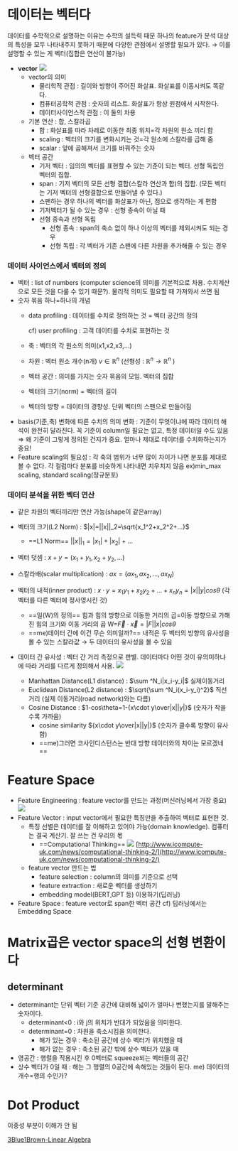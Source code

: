 # 데이터는 벡터다
데이터를 수학적으로 설명하는 이유는 수학의 설득력 때문
하나의 feature가 분석 대상의 특성을 모두 나타내주지 못하기 때문에 다양한 관점에서 설명할 필요가 있다. → 이를 설명할 수 있는 게 벡터(집합은 연산이 불가능)
- **vector**
    ![](https://i.imgur.com/GtSvNw2.png)
    - vector의 의미
        - 물리학적 관점 : 길이와 방향이 주어진 화살표. 화살표를 이동시켜도 똑같다.
        - 컴퓨터공학적 관점 : 숫자의 리스트. 화살표가 항상 원점에서 시작한다.
        - 데이터사이언스적 관점 : 이 둘의 차용
    - 기본 연산 : 합, 스칼라곱
        - 합 : 화살표를 따라 차례로 이동한 최종 위치=각 차원의 원소 끼리 합
        - scaling : 벡터의 크기를 변화시키는 것=각 원소에 스칼라를 곱해 줌
        - scalar : 앞에 곱해져서 크기를 바꿔주는 숫자
    - 벡터 공간
        - 기저 벡터 : 임의의 벡터를 표현할 수 있는 기준이 되는 벡터. 선형 독립인 벡터의 집합.
        - span : 기저 벡터의 모든 선형 결합(스칼라 연산과 합)의 집합. (모든 벡터는 기저 벡터의 선형결합으로 만들어낼 수 있다.)
        - 스팬하는 경우 하나의 벡터를 화살표가 아닌, 점으로 생각하는 게 편함
        - 기저벡터가 될 수 있는 경우 : 선형 종속이 아닐 때
        - 선형 종속과 선형 독립
            - 선형 종속 : span의 축소 없이 하나 이상의 벡터를 제외시켜도 되는 경우
            - 선형 독립 : 각 벡터가 기존 스팬에 다른 차원을 추가해줄 수 있는 경우
### 데이터 사이언스에서 벡터의 정의
- 벡터 : list of numbers (computer science의 의미를 기본적으로 차용. 수치계산으로 모든 것을 다룰 수 있기 때문?). 물리적 의미도 필요할 때 가져와서 쓰면 됨
- 숫자 묶음 하나=하나의 개념
    - data profiling : 데이터를 수치로 정의하는 것 = 벡터 공간의 정의
        
        cf) user profiling : 고객 데이터를 수치로 표현하는 것
        
    - 축 : 벡터의 각 원소의 의미(x1,x2,x3,…)
    - 차원 : 벡터 원소 개수(n개) $v \in \mathbb{R}^n$﻿ (선형성 : $\mathbb{R}^n \rightarrow \mathbb{R}^n$﻿ )
    - 벡터 공간 : 의미를 가지는 숫자 묶음의 모임. 벡터의 집합
    - 벡터의 크기(norm) = 벡터의 길이
    - 벡터의 방향 = 데이터의 경향성. 단위 벡터의 스팬으로 만들어짐
- basis(기준,축) 변화에 따른 수치의 의미 변화 : 기준이 무엇이냐에 따라 데이터 해석이 완전히 달라진다. 꼭 기준이 column일 필요는 없고, 특정 데이터일 수도 있음 ⇒ 왜 기준이 그렇게 정의된 건지가 중요. 얼마나 제대로 데이터를 수치화하는지가 중요!
- Feature scaling의 필요성 : 각 축의 범위가 너무 많이 차이가 나면 분포를 제대로 볼 수 없다. 각 컬럼마다 분포를 비슷하게 나타내면 치우치지 않음 ex)min_max scaling, standard scaling(정규분포)
### 데이터 분석을 위한 벡터 연산
- 같은 차원의 벡터끼리만 연산 가능(shape이 같은array)
- 벡터의 크기(L2 Norm) : $|x|=||x||_2=\sqrt{x_1^2+x_2^2+...}$﻿
    - ==L1 Norm==
        $||x||_1 =|x_1|+|x_2|+...$﻿
- 벡터 덧셈 : $x+y=(x_1+y_1,x_2+y_2,...)$﻿
- 스칼라배(scalar multiplication) : $ax=(ax_1,ax_2,...,ax_N)$﻿
- 벡터의 내적(inner product) : $x\cdot y=x_1y_1+x_2y_2+...+x_ny_n=|x||y|cos\theta$﻿ (각 벡터를 다른 벡터에 정사영시킨 것)
    - ==일(W)의 정의==
        힘과 힘의 방향으로 이동한 거리의 곱=이동 방향으로 가해진 힘의 크기와 이동 거리의 곱
        W=$\vec{F}\cdot \vec{x}=|F||x|cos\theta$﻿
    - ==me)데이터 간에 이건 무슨 의미일까?==
        내적은 두 벡터의 방향의 유사성을 볼 수 있는 스칼라값 → 두 데이터의 유사성을 볼 수 있음
        
- 데이터 간 유사성 : 벡터 간 거리 측정으로 판별. 데이터마다 어떤 것이 유의미하냐에 따라 거리를 다르게 정의해서 사용.
    ![](https://i.imgur.com/vnzZZe3.png)
    - Manhattan Distance(L1 distance) : $\sum ^N_i|x_i-y_i|$﻿ 실제이동거리
    - Euclidean Distance(L2 distance) : $\sqrt{\sum ^N_i(x_i-y_i)^2}$﻿ 직선 거리 (실제 이동거리(road network)와는 다름)
    - Cosine Distance : $1-cos\theta=1-{x\cdot y\over|x||y|}$﻿ (숫자가 작을수록 가까움)
        - cosine similarity ${x\cdot y\over|x||y|}$﻿ (숫자가 클수록 방향이 유사함)
        - ==me)그러면 코사인디스턴스는 반대 방향 데이터와의 차이는 모르겠네==
# Feature Space
- Feature Engineering : feature vector를 만드는 과정(머신러닝에서 가장 중요)
	![](https://i.imgur.com/RcbmYIt.png)
- Feature Vector : input vector에서 필요한 특징만을 추출하여 벡터로 표현한 것.
    - 특징 선별은 데이터를 잘 이해하고 있어야 가능(domain knowledge). 컴퓨터는 결국 계산기. 잘 쓰는 건 우리의 몫
        - ==Computational Thinking==
            ![](https://i.imgur.com/DoBGKIO.png)
            [http://www.icompute-uk.com/news/computational-thinking-2/](http://www.icompute-uk.com/news/computational-thinking-2/)
    - feature vector 만드는 법
        - feature selection : column의 의미를 기준으로 선택
        - feature extraction : 새로운 벡터를 생성하기
        - embedding model(BERT,GPT 등) 이용하기(딥러닝)
- Feature Space : feature vector로 span한 벡터 공간
    cf) 딥러닝에서는 Embedding Space
# Matrix곱은 vector space의 선형 변환이다

## determinant
- determinant는 단위 벡터 기준 공간에 대비해 넓이가 얼마나 변했는지를 말해주는 숫자이다.
	- determinant<0 : i와 j의 위치가 반대가 되었음을 의미한다.
	- determinant=0 : 차원을 축소시킴을 의미한다.
		- 해가 있는 경우 : 축소된 공간에 상수 벡터가 위치했을 때
		- 해가 없는 경우 : 축소된 공간 밖에 상수 벡터가 있을 때
- 영공간 : 행렬을 작용시킨 후 0벡터로 squeeze되는 벡터들의 공간
- 상수 벡터가 0일 때 : 해는 그 행렬의 0공간에 속해있는 것들이 된다. 
me) 데이터의 개수=행의 수인가?
# Dot Product
이중성 부분이 이해가 안 됨

[3Blue1Brown-Linear Algebra](https://www.3blue1brown.com/topics/linear-algebra)